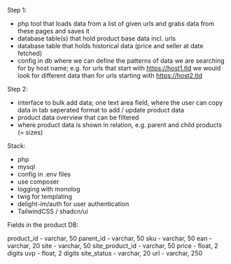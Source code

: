 Step 1:
- php tool that loads data from a list of given urls and grabs data from these pages and saves it
- database table(s) that hold product base data incl. urls
- database table that holds historical data (price and seller at date fetched)
- config in db where we can define the patterns of data we are searching for by host name; e.g. for urls that start with https://host1.tld we would look for different data than for urls starting with https://host2.tld 

Step 2:
- interface to bulk add data; one text area field, where the user can copy data in tab seperated format to add / update product data
- product data overview that can be filtered
- where product data is shown in relation, e.g. parent and child products (= sizes)

Stack:
- php
- mysql
- config in .env files
- use composer
- logging with monolog
- twig for templating
- delight-im/auth for user authentication
- TailwindCSS / shadcn/ui

Fields in the product DB:

product_id - varchar, 50
parent_id - varchar, 50
sku - varchar, 50
ean - varchar, 20
site - varchar, 50
site_product_id - varchar, 50
price - float, 2 digits
uvp - float, 2 digits
site_status - varchar, 20
url - varchar, 250